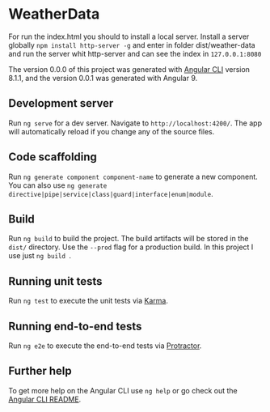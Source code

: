 # WeatherData

For run the index.html you should to install a local server. Install a server globally `npm install http-server -g` and enter in folder dist/weather-data and run the server whit http-server and can see the index in `127.0.0.1:8080`

The version 0.0.0 of this project was generated with [Angular CLI](https://github.com/angular/angular-cli) version 8.1.1, and the version 0.0.1 was generated with Angular 9.

## Development server

Run `ng serve` for a dev server. Navigate to `http://localhost:4200/`. The app will automatically reload if you change any of the source files.

## Code scaffolding

Run `ng generate component component-name` to generate a new component. You can also use `ng generate directive|pipe|service|class|guard|interface|enum|module`.

## Build

Run `ng build` to build the project. The build artifacts will be stored in the `dist/` directory. Use the `--prod` flag for a production build.
In this project I use just `ng build `.

## Running unit tests

Run `ng test` to execute the unit tests via [Karma](https://karma-runner.github.io).

## Running end-to-end tests

Run `ng e2e` to execute the end-to-end tests via [Protractor](http://www.protractortest.org/).

## Further help

To get more help on the Angular CLI use `ng help` or go check out the [Angular CLI README](https://github.com/angular/angular-cli/blob/master/README.md).
